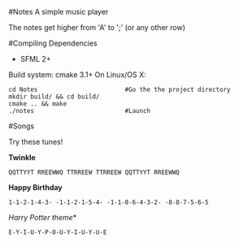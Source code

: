 #Notes
A simple music player

The notes get higher from 'A' to ';' (or any other row)

#Compiling
Dependencies

* SFML 2+

Build system: cmake 3.1+
On Linux/OS X:

```
cd Notes                        #Go the the project directory
mkdir build/ && cd build/
cmake .. && make
./notes                         #Launch
```

#Songs

Try these tunes!

**Twinkle**
  ```
  QQTTYYT RREEWWQ TTRREEW TTRREEW QQTTYYT RREEWWQ
  ```
**Happy Birthday**
  ```
  1-1-2-1-4-3- -1-1-2-1-5-4- -1-1-8-6-4-3-2- -8-8-7-5-6-5
  ```
*Harry Potter theme**
  ```
  E-Y-I-U-Y-P-O-U-Y-I-U-Y-U-E
  ```
